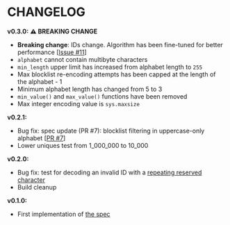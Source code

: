 # CHANGELOG

**v0.3.0:** **⚠️ BREAKING CHANGE**
- **Breaking change**: IDs change. Algorithm has been fine-tuned for better performance [[Issue #11](https://github.com/sqids/sqids-spec/issues/11)]
- `alphabet` cannot contain multibyte characters
- `min_length` upper limit has increased from alphabet length to `255`
- Max blocklist re-encoding attempts has been capped at the length of the alphabet - 1
- Minimum alphabet length has changed from 5 to 3
- `min_value()` and `max_value()` functions have been removed
- Max integer encoding value is `sys.maxsize`

**v0.2.1:**
- Bug fix: spec update (PR #7): blocklist filtering in uppercase-only alphabet [[PR #7](https://github.com/sqids/sqids-spec/pull/7)]
- Lower uniques test from 1_000_000 to 10_000

**v0.2.0:**
- Bug fix: test for decoding an invalid ID with a [repeating reserved character](https://github.com/sqids/sqids-spec/commit/f52b57836b0463097018f984f853b284e50a5ce4)
- Build cleanup

**v0.1.0:**
- First implementation of [the spec](https://github.com/sqids/sqids-spec)